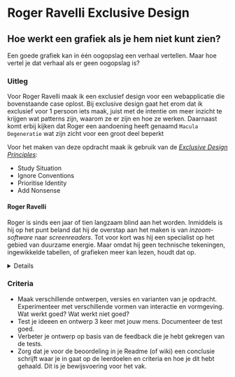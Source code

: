 # Roger Ravelli Exclusive Design
## Hoe werkt een grafiek als je hem niet kunt zien?
Een goede grafiek kan in één oogopslag een verhaal vertellen. Maar hoe vertel je dat verhaal als er geen oogopslag is?

### Uitleg
Voor Roger Ravelli maak ik een exclusief design voor een webapplicatie die bovenstaande case oplost. Bij exclusive design
gaat het erom dat ik exclusief voor 1 persoon iets maak, juist met de intentie om meer inzicht te krijgen wat patterns zijn,
waarom ze er zijn en hoe ze werken. Daarnaast komt erbij kijken dat Roger een aandoening heeft genaamd `Macula Degeneratie`
wat zijn zicht voor een groot deel beperkt

Voor het maken van deze opdracht maak ik gebruik van de [_Exclusive Design Principles_](https://exclusive-design.vasilis.nl):

- Study Situation
- Ignore Conventions
- Prioritise Identity
- Add Nonsense

#### Roger Ravelli

Roger is sinds een jaar of tien langzaam blind aan het worden. Inmiddels is hij op het punt beland dat hij de overstap aan het maken is van *inzoom-software* naar *screenreaders*. Tot voor kort was hij een specialist op het gebied van duurzame energie. Maar omdat hij geen technische tekeningen, ingewikkelde tabellen, of grafieken meer kan lezen, houdt dat op.

<details>

</details>

### Criteria
- Maak verschillende ontwerpen, versies en varianten van je opdracht. Experimenteer met verschillende vormen van interactie en vormgeving. Wat werkt goed? Wat werkt niet goed?
- Test je ideeen en ontwerp 3 keer met jouw mens. Documenteer de test goed.
- Verbeter je ontwerp op basis van de feedback die je hebt gekregen van de tests.
- Zorg dat je voor de beoordeling in je Readme (of wiki) een conclusie schrijft waar je in gaat op de leerdoelen en criteria en hoe je dit hebt gehaald. Dit is je bewijsvoering voor het vak.
